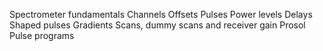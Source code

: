 Spectrometer fundamentals
Channels
Offsets
Pulses
Power levels
Delays
Shaped pulses
Gradients
Scans, dummy scans and receiver gain
Prosol
Pulse programs
